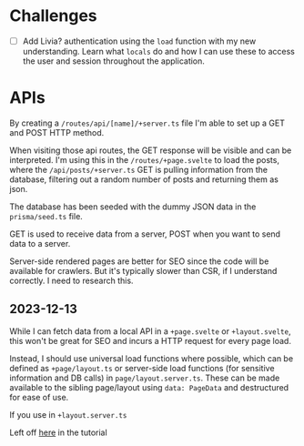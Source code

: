 # Challenges

- [ ] Add Livia? authentication using the `load` function with my new understanding. Learn what `locals` do and how I can use these to access the user and session throughout the application.

# APIs

By creating a `/routes/api/[name]/+server.ts` file I'm able to set up a GET and POST HTTP method.

When visiting those api routes, the GET response will be visible and can be interpreted. I'm using this in the `/routes/+page.svelte` to load the posts, where the `/api/posts/+server.ts` GET is pulling information from the database, filtering out a random number of posts and returning them as json.

The database has been seeded with the dummy JSON data in the `prisma/seed.ts` file.

GET is used to receive data from a server, POST when you want to send data to a server.

Server-side rendered pages are better for SEO since the code will be available for crawlers. But it's typically slower than CSR, if I understand correctly. I need to research this.

## 2023-12-13

While I can fetch data from a local API in a `+page.svelte` or `+layout.svelte`, this won't be great for SEO and incurs a HTTP request for every page load.

Instead, I should use universal load functions where possible, which can be defined as `+page/layout.ts` or server-side load functions (for sensitive information and DB calls) in `page/layout.server.ts`. These can be made available to the sibling page/layout using `data: PageData` and destructured for ease of use.

If you use in `+layout.server.ts`

Left off [here](https://youtu.be/rsmLu5nmh4g?si=LuMiPLwLFVGpkBAH&t=4055) in the tutorial
